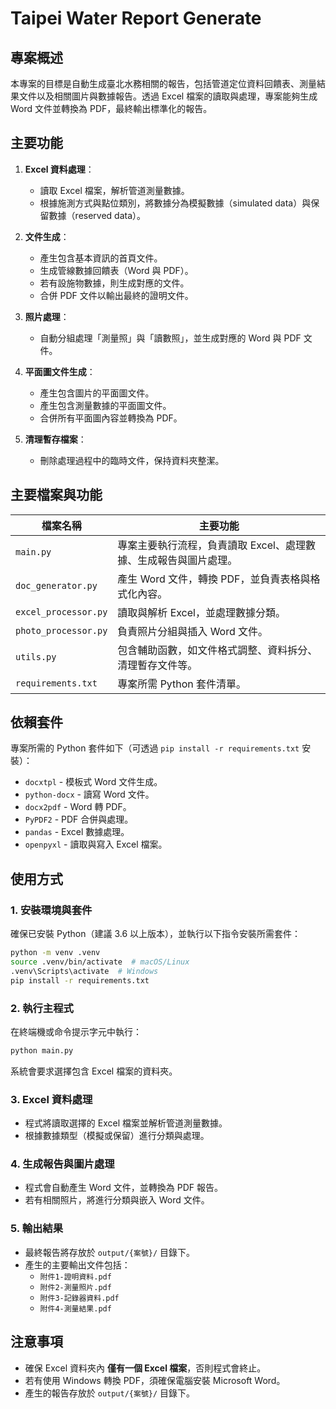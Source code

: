 # Taipei Water Report Generate

## 專案概述
本專案的目標是自動生成臺北水務相關的報告，包括管道定位資料回饋表、測量結果文件以及相關圖片與數據報告。透過 Excel 檔案的讀取與處理，專案能夠生成 Word 文件並轉換為 PDF，最終輸出標準化的報告。

## 主要功能
1. **Excel 資料處理**：
   - 讀取 Excel 檔案，解析管道測量數據。
   - 根據施測方式與點位類別，將數據分為模擬數據（simulated data）與保留數據（reserved data）。

2. **文件生成**：
   - 產生包含基本資訊的首頁文件。
   - 生成管線數據回饋表（Word 與 PDF）。
   - 若有設施物數據，則生成對應的文件。
   - 合併 PDF 文件以輸出最終的證明文件。

3. **照片處理**：
   - 自動分組處理「測量照」與「讀數照」，並生成對應的 Word 與 PDF 文件。

4. **平面圖文件生成**：
   - 產生包含圖片的平面圖文件。
   - 產生包含測量數據的平面圖文件。
   - 合併所有平面圖內容並轉換為 PDF。

5. **清理暫存檔案**：
   - 刪除處理過程中的臨時文件，保持資料夾整潔。

## 主要檔案與功能
| 檔案名稱 | 主要功能 |
|----------|--------|
| `main.py` | 專案主要執行流程，負責讀取 Excel、處理數據、生成報告與圖片處理。 |
| `doc_generator.py` | 產生 Word 文件，轉換 PDF，並負責表格與格式化內容。 |
| `excel_processor.py` | 讀取與解析 Excel，並處理數據分類。 |
| `photo_processor.py` | 負責照片分組與插入 Word 文件。 |
| `utils.py` | 包含輔助函數，如文件格式調整、資料拆分、清理暫存文件等。 |
| `requirements.txt` | 專案所需 Python 套件清單。 |

## 依賴套件
專案所需的 Python 套件如下（可透過 `pip install -r requirements.txt` 安裝）：
- `docxtpl` - 模板式 Word 文件生成。
- `python-docx` - 讀寫 Word 文件。
- `docx2pdf` - Word 轉 PDF。
- `PyPDF2` - PDF 合併與處理。
- `pandas` - Excel 數據處理。
- `openpyxl` - 讀取與寫入 Excel 檔案。

## 使用方式
### 1. 安裝環境與套件
確保已安裝 Python（建議 3.6 以上版本），並執行以下指令安裝所需套件：
```sh
python -m venv .venv
source .venv/bin/activate  # macOS/Linux
.venv\Scripts\activate  # Windows
pip install -r requirements.txt
```

### 2. 執行主程式
在終端機或命令提示字元中執行：
```sh
python main.py
```
系統會要求選擇包含 Excel 檔案的資料夾。

### 3. Excel 資料處理
- 程式將讀取選擇的 Excel 檔案並解析管道測量數據。
- 根據數據類型（模擬或保留）進行分類與處理。

### 4. 生成報告與圖片處理
- 程式會自動產生 Word 文件，並轉換為 PDF 報告。
- 若有相關照片，將進行分類與嵌入 Word 文件。

### 5. 輸出結果
- 最終報告將存放於 `output/{案號}/` 目錄下。
- 產生的主要輸出文件包括：
  - `附件1-證明資料.pdf`
  - `附件2-測量照片.pdf`
  - `附件3-記錄器資料.pdf`
  - `附件4-測量結果.pdf`

## 注意事項
- 確保 Excel 資料夾內 **僅有一個 Excel 檔案**，否則程式會終止。
- 若有使用 Windows 轉換 PDF，須確保電腦安裝 Microsoft Word。
- 產生的報告存放於 `output/{案號}/` 目錄下。